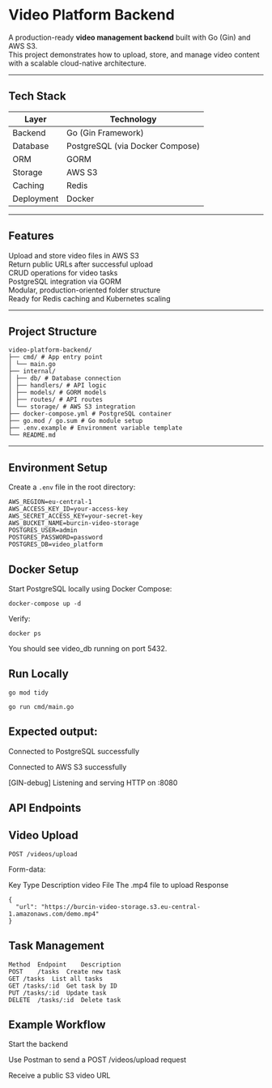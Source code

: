 #  Video Platform Backend

A production-ready **video management backend** built with Go (Gin) and AWS S3.  
This project demonstrates how to upload, store, and manage video content with a scalable cloud-native architecture.

---

##  Tech Stack

| Layer | Technology |
|-------|-------------|
| Backend | Go (Gin Framework) |
| Database | PostgreSQL (via Docker Compose) |
| ORM | GORM |
| Storage | AWS S3 |
| Caching | Redis  |
| Deployment | Docker |

---

##  Features

 Upload and store video files in AWS S3  
 Return public URLs after successful upload  
 CRUD operations for video tasks  
 PostgreSQL integration via GORM  
 Modular, production-oriented folder structure  
 Ready for Redis caching and Kubernetes scaling  

---

##  Project Structure
```
video-platform-backend/
├── cmd/ # App entry point
│ └── main.go
├── internal/
│ ├── db/ # Database connection
│ ├── handlers/ # API logic
│ ├── models/ # GORM models
│ ├── routes/ # API routes
│ └── storage/ # AWS S3 integration
├── docker-compose.yml # PostgreSQL container
├── go.mod / go.sum # Go module setup
├── .env.example # Environment variable template
└── README.md
```
---

##  Environment Setup

Create a `.env` file in the root directory:

```env
AWS_REGION=eu-central-1
AWS_ACCESS_KEY_ID=your-access-key
AWS_SECRET_ACCESS_KEY=your-secret-key
AWS_BUCKET_NAME=burcin-video-storage
POSTGRES_USER=admin
POSTGRES_PASSWORD=password
POSTGRES_DB=video_platform
```
## Docker Setup

Start PostgreSQL locally using Docker Compose:

```
docker-compose up -d
```
Verify:
```
docker ps
```
You should see video_db running on port 5432.

## Run Locally
```
go mod tidy
```
```
go run cmd/main.go
```

## Expected output:

Connected to PostgreSQL successfully

Connected to AWS S3 successfully

[GIN-debug] Listening and serving HTTP on :8080

 ## API Endpoints
 ## Video Upload
 
```
POST /videos/upload
```

Form-data:

Key	Type	Description
video	File	The .mp4 file to upload
Response
```
{
  "url": "https://burcin-video-storage.s3.eu-central-1.amazonaws.com/demo.mp4"
}
```

## Task Management
```
Method	Endpoint	Description
POST	/tasks	Create new task
GET	/tasks	List all tasks
GET	/tasks/:id	Get task by ID
PUT	/tasks/:id	Update task
DELETE	/tasks/:id	Delete task
```
## Example Workflow

Start the backend

Use Postman to send a POST /videos/upload request

Receive a public S3 video URL
